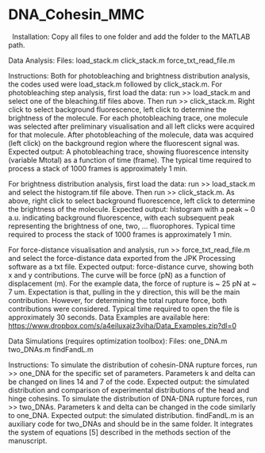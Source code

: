 # DNA_Cohesin_MMC
 
Installation:
Copy all files to one folder and add the folder to the MATLAB path. 

Data Analysis:
Files:
load_stack.m
click_stack.m
force_txt_read_file.m

Instructions:
Both for photobleaching and brightness distribution analysis, the codes used were load_stack.m followed by click_stack.m.
For photobleaching step analysis, first load the data: run >> load_stack.m and select one of the bleaching.tif files above. 
Then run >> click_stack.m. Right click to select background fluorescence, left click to determine the brightness of the molecule. For each photobleaching trace, one molecule was selected after preliminary visualisation and all left clicks were acquired for that molecule. After photobleaching of the molecule, data was acquired (left click) on the background region where the fluorescent signal was.
Expected output: A photobleaching trace, showing fluorescence intensity (variable Mtotal) as a function of time (frame). The typical time required to process a stack of 1000 frames is approximately 1 min. 

For brightness distribution analysis, first load the data: run >> load_stack.m and select the histogram.tif file above. 
Then run >> click_stack.m. As above, right click to select background fluorescence, left click to determine the brightness of the molecule. 
Expected output: histogram with a peak ~ 0 a.u. indicating background fluorescence, with each subsequent peak representing the brightness of one, two, … fluorophores. Typical time required to process the stack of 1000 frames is approximately 1 min. 

For force-distance visualisation and analysis, run >> force_txt_read_file.m and select the force-distance data exported from the JPK Processing software as a txt file. 
Expected output: force-distance curve, showing both x and y contributions. The curve will be force (pN) as a function of displacement (m). For the example data, the force of rupture is ~ 25 pN at ~ 7 um. Expectation is that, pulling in the y direction, this will be the main contribution. However, for determining the total rupture force, both contributions were considered. Typical time required to open the file is approximately 30 seconds.
Data Examples are available here:
https://www.dropbox.com/s/a4eiluxajz3viha/Data_Examples.zip?dl=0

Data Simulations (requires optimization toolbox):
Files:
one_DNA.m
two_DNAs.m
findFandL.m

Instructions:
To simulate the distribution of cohesin-DNA rupture forces, run >> one_DNA for the specific set of parameters. Parameters k and delta can be changed on lines 14 and 7 of the code.
Expected output: the simulated distribution and comparison of experimental distributions of the head and hinge cohesins. 
To simulate the distribution of DNA-DNA rupture forces, run >> two_DNAs. Parameters k and delta can be changed in the code similarly to one_DNA.
Expected output: the simulated distribution.
findFandL.m is an auxiliary code for two_DNAs and should be in the same folder. It integrates the system of equations [5] described in the methods section of the manuscript. 
